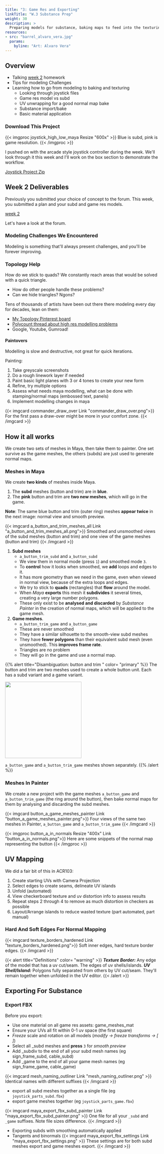 ```yaml
---
title: "3: Game Res and Exporting"
linkTitle: "W.3 Substance Prep"
weight: 30
description: >
  Preparing models for substance, baking maps to feed into the texturing process.
resources:
- src: "barrel_alvaro_vera.jpg"
  params:
    byline: "Art: Alvaro Vera"
---
```


## Overview

* Talking [week 2](../week2/#deliverable-this-week) homework
* Tips for modeling Challenges
* Learning how to go from modeling to baking and texturing
  * Looking through joystick files
  * Game res model vs subd
  * UV unwrapping for a good normal map bake
  * Substance import/bake
  * Basic material application

### Download This Project

{{< imgproc joystick_high_low_maya Resize "600x" >}}
Blue is subd, pink is game resolution.
{{< /imgproc >}}

I pushed on with the arcade style joystick controller during the week. We'll look through it this week and I'll work on the box section to demonstrate the workflow.

<a class="btn btn-lg btn-primary mr-3 mb-4" href="https://laureateaus-my.sharepoint.com/:u:/g/personal/daniel_mcgillick_laureate_edu_au/ETZ9nYhG-4dKouOgkoFIvDcBiB5P5gzcmCGe1iREAwD-hA?e=oMkiD0">Joystick Project Zip<i class="fas fa-arrow-alt-circle-right ml-2"></i></a>

## Week 2 Deliverables

Previously you submitted your choice of concept to the forum. This week, you submitted a plan and your subd and game res models.

[week 2](../week2/#deliverable-this-week)

Let's have a look at the forum.

### Modeling Challenges We Encountered

Modeling is something that'll always present challenges, and you'll be forever improving.

### Topology Help

How do we stick to quads? We constantly reach areas that would be solved with a quick triangle. 
* How do other people handle these problems?
* Can we hide triangles? Ngons? 

Tens of thousands of artists have been out there there modeling every day for decades, lean on them:
* [My Topology Pinterest board](https://www.pinterest.com.au/dmacdraws/topology/)
* [Polycount thread about high res modelling problems](https://polycount.com/discussion/56014/how-the-f-do-i-model-this-reply-for-help-with-specific-shapes-post-attempt-before-asking/p127)  
* Google, Youtube, Gumroad!
  
#### Paintovers

Modelling is slow and destructive, not great for quick iterations.

Painting:  
  1. Take greyscale screenshots
  2. Do a rough linework layer if needed
  3. Paint basic light planes with 3 or 4 tones to create your new form
  4. Refine, try multiple options
  5. Assess what needs maya modelling, what can be done with stamping/normal maps (embossed text, panels)
  5. Implement modelling changes in maya

{{< imgcard commander_draw_over Link "commander_draw_over.png">}}
For the first pass a draw-over might be more in your comfort zone.
{{< /imgcard >}}

## How it all works

We create two sets of meshes in Maya, then take them to painter. One set survive as the game meshes, the others (subds) are just used to generate normal maps.

### Meshes in Maya

We create **two kinds** of meshes inside Maya. 
1. The **subd** meshes (button and trim) are in **blue**. 
2. The **pink** button and trim are **two new meshes**, which will go in the game.

**Note**: The same blue button and trim (outer ring) meshes **appear twice** in the next image: normal view and smooth preview.

{{< imgcard a_button_and_trim_meshes_all Link "a_button_and_trim_meshes_all.png">}}
Smoothed and unsmoothed views of the subd meshes (button and trim) and one view of the game meshes (button and trim)
{{< /imgcard >}}

1. **Subd meshes**
   * `a_button_trim_subd` and `a_button_subd`
   * We view them in normal mode (press `1`) and smoothed mode `3`. 
   * To **control** how it looks when smoothed, we **add** loops and edges to it.
   * It has more geometry than we need in the game, even when viewed in normal view, because of the extra loops and edges.
   * We try to stick to **quads** (rectangles) that **flow** around the model.
   * When _Maya_ **exports** this mesh it **subdivides** it several times, creating a very large number polygons.
   * These only exist to be **analysed and discarded** by _Substance Painter_ in the creation of normal maps, which will be applied to the game mesh.
2. **Game meshes**. 
   * `a_button_trim_game` and `a_button_game`
   * These are never smoothed
   * They have a similar silhouette to the smooth-view subd meshes
   * They have **fewer polygons** than their equivalent subd mesh (even unsmoothed). This **improves frame rate**.
   * Triangles are no problem
   * They will go in the game and use a normal map.

{{% alert title="Disambiguation: button and trim " color= "primary" %}}
The button and trim are two meshes used to create a whole button unit. Each has a subd variant and a game variant.

<img src="a_button_game_meshes.png" width="250" />

`a_button_game` and `a_button_trim_game` meshes shown separately.
{{% /alert %}}

### Meshes In Painter

We create a new project with the game meshes `a_button_game` and `a_button_trim_game` (the ring around the button), then bake normal maps for them by analysing and discarding the subd meshes.

{{< imgcard button_a_game_meshes_painter Link "button_a_game_meshes_painter.png">}}
Four views of the same two meshes in Painter, <code>a_button_game</code> and <code>a_button_trim_game</code>
{{< /imgcard >}}

{{< imgproc button_a_in_normals Resize "400x" Link "button_a_in_normals.png">}}
Here are some snippets of the normal map representing the button
{{< /imgproc >}}


## UV Mapping

We did a fair bit of this in ACR103:

1. Create starting UVs with Camera Projection
2. Select edges to create seams, delineate UV islands
3. Unfold (automated)
4. View checkerboard texture and uv distortion info to assess results
5. Repeat steps 2 through 4 to remove as much distortion in checkers as possible
6. Layout/Arrange islands to reduce wasted texture (part automated, part manual)

### Hard And Soft Edges For Normal Mapping

{{< imgcard texture_borders_hardened Link "texture_borders_hardened.png">}}
Soft inner edges, hard texture border edges.
{{< /imgcard >}}

{{< alert title="Definitions" color= "warning" >}}
<i><b>Texture Border:</b></i> Any edge of the model that has a uv cut/seam. The edges of uv shells/islands.
<i><b>UV Shell/Island:</b></i> Polygons fully separated from others by UV cut/seam. They'll remain together when unfolded in the UV editor.
{{< /alert >}}

## Exporting For Substance

### Export FBX

Before you export:
* Use one material on all game res assets: game_meshes_mat
* Ensure your UVs all fit within 0-1 uv space (the first square)
* _Freeze_ scale and rotation on all models (_modify -> freeze transforms -> [ ]_)
* Select all _subd meshes and **press** `3` for _smooth preview_
* Add _subdiv to the end of all your subd mesh names (eg sign_frame_subd, cable_subd)
* Add _game to the end of all your game mesh names (eg sign_frame_game, cable_game)

{{< imgcard mesh_naming_outliner Link "mesh_naming_outliner.png" >}}
Identical names with different suffixes
{{< /imgcard >}}

* export all subd meshes together as a single file (eg `joystick_parts_subd.fbx`)
* export game meshes together (eg `joystick_parts_game.fbx`)

{{< imgcard maya_export_fbx_subd_painter Link "maya_export_fbx_subd_painter.png" >}}
One file for all your <code>_subd</code> and <code>_game</code> suffixes. Note file sizes difference.
{{< /imgcard >}}

* Exporting subds with smoothing automatically applied
* Tangents and binormals
{{< imgcard maya_export_fbx_settings Link "maya_export_fbx_settings.png" >}}
These settings are for both subd meshes export and game meshes export.
{{< /imgcard >}}


